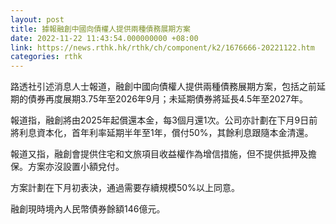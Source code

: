 ```yaml
---
layout: post
title: 據報融創中國向債權人提供兩種債務展期方案
date: 2022-11-22 11:43:54.000000000 +08:00
link: https://news.rthk.hk/rthk/ch/component/k2/1676666-20221122.htm
categories: rthk
---
```


路透社引述消息人士報道，融創中國向債權人提供兩種債務展期方案，包括之前延期的債券再度展期3.75年至2026年9月；未延期債券將延長4.5年至2027年。

報道指，融創將由2025年起償還本金，每3個月還1次。公司亦計劃在下月9日前將利息資本化，首年利率延期半年至1年，償付50%，其餘利息跟隨本金清還。

報道又指，融創會提供住宅和文旅項目收益權作為增信措施，但不提供抵押及擔保。方案亦沒設置小額兌付。

方案計劃在下月初表決，通過需要存續規模50%以上同意。

融創現時境內人民幣債券餘額146億元。
